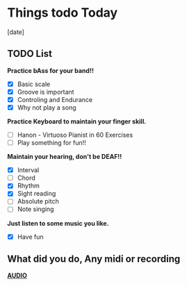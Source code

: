 # Things todo Today

[date]

## TODO List

__Practice bAss for your band!!__

- [x] Basic scale
- [x] Groove is important
- [x] Controling and Endurance
- [x] Why not play a song  

__Practice Keyboard to maintain your finger skill.__

- [ ] Hanon - Virtuoso Pianist in 60 Exercises
- [ ] Play something for fun!!  

__Maintain your hearing, don't be DEAF!!__

- [x] Interval
- [ ] Chord
- [x] Rhythm
- [x] Sight reading
- [ ] Absolute pitch
- [ ] Note singing  

__Just listen to some music you like.__

- [x] Have fun  

## What did you do, Any midi or recording
  
[__AUDIO__](../audio/4A2AF7648F352D1241BDCB32D8BF9069B395EF7F.wav)
